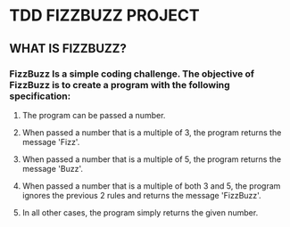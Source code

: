 # TDD FIZZBUZZ PROJECT

## WHAT IS FIZZBUZZ?

### FizzBuzz Is a simple coding challenge. The objective of FizzBuzz is to create a program with the following specification: 
 
  1. The program can be passed a number.
  
  2. When passed a number that is a multiple of 3, the program returns the message 'Fizz'.
  
  3. When passed a number that is a multiple of 5, the program returns the message 'Buzz'.
  
  4. When passed a number that is a multiple of both 3 and 5, the program ignores the previous 2 rules and returns the message 'FizzBuzz'.

  5. In all other cases, the program simply returns the given number.